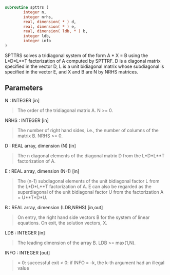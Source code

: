 ```fortran
subroutine spttrs (
        integer n,
        integer nrhs,
        real, dimension( * ) d,
        real, dimension( * ) e,
        real, dimension( ldb, * ) b,
        integer ldb,
        integer info
)
```

SPTTRS solves a tridiagonal system of the form
A \* X = B
using the L\*D\*L\*\*T factorization of A computed by SPTTRF.  D is a
diagonal matrix specified in the vector D, L is a unit bidiagonal
matrix whose subdiagonal is specified in the vector E, and X and B
are N by NRHS matrices.

## Parameters
N : INTEGER [in]
> The order of the tridiagonal matrix A.  N >= 0.

NRHS : INTEGER [in]
> The number of right hand sides, i.e., the number of columns
> of the matrix B.  NRHS >= 0.

D : REAL array, dimension (N) [in]
> The n diagonal elements of the diagonal matrix D from the
> L\*D\*L\*\*T factorization of A.

E : REAL array, dimension (N-1) [in]
> The (n-1) subdiagonal elements of the unit bidiagonal factor
> L from the L\*D\*L\*\*T factorization of A.  E can also be regarded
> as the superdiagonal of the unit bidiagonal factor U from the
> factorization A = U\*\*T\*D\*U.

B : REAL array, dimension (LDB,NRHS) [in,out]
> On entry, the right hand side vectors B for the system of
> linear equations.
> On exit, the solution vectors, X.

LDB : INTEGER [in]
> The leading dimension of the array B.  LDB >= max(1,N).

INFO : INTEGER [out]
> = 0: successful exit
> < 0: if INFO = -k, the k-th argument had an illegal value
